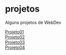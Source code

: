 # projetos
Alguns projetos de WebDev

<a href="https://gardex70.github.io/projetos/projeto01">Projeto01</a>
<br>
<a href="https://gardex70.github.io/projetos/projeto02">Projeto02</a>
<br>
<a href="https://gardex70.github.io/projetos/projeto03">Projeto03</a>
<br>
<a href="https://gardex70.github.io/projetos/projeto04">Projeto04</a>

